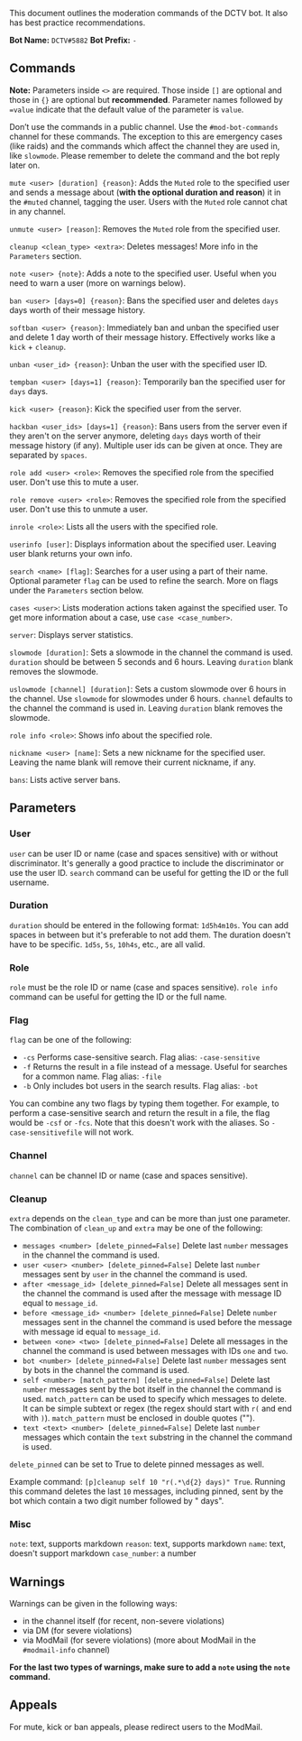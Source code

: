 This document outlines the moderation commands of the DCTV bot. It also has best practice recommendations.  

**Bot Name:** `DCTV#5882`
**Bot Prefix:** `-`

## Commands

**Note:** Parameters inside `<>` are required. Those inside `[]` are optional and those in `{}` are optional but __recommended__. Parameter names followed by `=value` indicate that the default value of the parameter is `value`.  

Don’t use the commands in a public channel. Use the `#mod-bot-commands` channel for these commands. The exception to this are emergency cases (like raids) and the commands which affect the channel they are used in, like `slowmode`. Please remember to delete the command and the bot reply later on.  

`mute <user> [duration] {reason}`: Adds the `Muted` role to the specified user and sends a message about (__with the optional duration and reason__) it in the `#muted` channel, tagging the user. Users with the `Muted` role cannot chat in any channel.

`unmute <user> [reason]`: Removes the `Muted` role from the specified user.

`cleanup <clean_type> <extra>`: Deletes messages! More info in the `Parameters` section.

`note <user> {note}`: Adds a note to the specified user. Useful when you need to warn a user (more on warnings below).

`ban <user> [days=0] {reason}`: Bans the specified user and deletes `days` days worth of their message history.

`softban <user> {reason}`: Immediately ban and unban the specified user and delete 1 day worth of their message history. Effectively works like a `kick` + `cleanup`.

`unban <user_id> {reason}`: Unban the user with the specified user ID.

`tempban <user> [days=1] {reason}`: Temporarily ban the specified user for `days` days.

`kick <user> {reason}`: Kick the specified user from the server.

`hackban <user_ids> [days=1] {reason}`: Bans users from the server even if they aren't on the server anymore, deleting `days` days worth of their message history (if any). Multiple user ids can be given at once. They are separated by `spaces`.

`role add <user> <role>`: Removes the specified role from the specified user. Don't use this to mute a user.

`role remove <user> <role>`: Removes the specified role from the specified user. Don't use this to unmute a user.

`inrole <role>`: Lists all the users with the specified role.

`userinfo [user]`: Displays information about the specified user. Leaving user blank returns your own info.

`search <name> [flag]`: Searches for a user using a part of their name. Optional parameter `flag` can be used to refine the search. More on flags under the `Parameters` section below.

`cases <user>`: Lists moderation actions taken against the specified user. To get more information about a case, use `case <case_number>`.

`server`: Displays server statistics.

`slowmode [duration]`: Sets a slowmode in the channel the command is used. `duration`  should be between 5 seconds and 6 hours. Leaving `duration` blank removes the slowmode.

`uslowmode [channel] [duration]`: Sets a custom slowmode over 6 hours in the channel. Use `slowmode` for slowmodes under 6 hours. `channel` defaults to the channel the command is used in. Leaving `duration` blank removes the slowmode.

`role info <role>`: Shows info about the specified role.

`nickname <user> [name]`: Sets a new nickname for the specified user. Leaving the name blank will remove their current nickname, if any.

`bans`: Lists active server bans.

## Parameters

### User

`user` can be user ID or name (case and spaces sensitive) with or without discriminator. It's generally a good practice to include the discriminator or use the user ID. `search` command can be useful for getting the ID or the full username.

### Duration

`duration` should be entered in the following format: `1d5h4m10s`. You can add spaces in between but it's preferable to not add them. The duration doesn't have to be specific. `1d5s`, `5s`, `10h4s`, etc., are all valid.

### Role

`role` must be the role ID or name (case and spaces sensitive). `role info` command can be useful for getting the ID or the full name.

### Flag

`flag` can be one of the following:

- `-cs` Performs case-sensitive search. Flag alias: `-case-sensitive`
- `-f` Returns the result in a file instead of a message. Useful for searches for a common name. Flag alias: `-file`
- `-b` Only includes bot users in the search results. Flag alias: `-bot`

You can combine any two flags by typing them together. For example, to perform a case-sensitive search and return the result in a file, the flag would be `-csf` or `-fcs`. Note that this doesn't work with the aliases. So `-case-sensitivefile` will not work.

### Channel

`channel` can be channel ID or name (case and spaces sensitive).

### Cleanup

`extra` depends on the `clean_type` and can be more than just one parameter. The combination of `clean_up` and `extra` may be one of the following:

- `messages <number> [delete_pinned=False]` Delete last `number` messages in the channel the command is used.
- `user <user> <number> [delete_pinned=False]` Delete last `number` messages sent by `user` in the channel the command is used.
- `after <message_id> [delete_pinned=False]` Delete all messages sent in the channel the command is used after the message with message ID equal to `message_id`.
- `before <message_id> <number> [delete_pinned=False]` Delete `number` messages sent in the channel the command is used before the message with message id equal to `message_id`.
- `between <one> <two> [delete_pinned=False]` Delete all messages in the channel the command is used between messages with IDs `one` and `two`.
- `bot <number> [delete_pinned=False]` Delete last `number` messages sent by bots in the channel the command is used.
- `self <number> [match_pattern] [delete_pinned=False]` Delete last `number` messages sent by the bot itself in the channel the command is used. `match_pattern` can be used to specify which messages to delete. It can be simple subtext or regex (the regex should start with `r(` and end with `)`). `match_pattern` must be enclosed in double quotes ("").
- `text <text> <number> [delete_pinned=False]` Delete last `number` messages which contain the `text` substring in the channel the command is used.

`delete_pinned` can be set to True to delete pinned messages as well.

Example command: `[p]cleanup self 10 "r(.*\d{2} days)" True`. Running this command deletes the last `10` messages, including pinned, sent by the bot which contain a two digit number followed by " days".

### Misc

`note`: text, supports markdown
`reason`: text, supports markdown
`name`: text, doesn't support markdown
`case_number`: a number

## Warnings

Warnings can be given in the following ways:

- in the channel itself (for recent, non-severe violations)
- via DM (for severe violations)
- via ModMail (for severe violations) (more about ModMail in the `#modmail-info` channel)  

**For the last two types of warnings, make sure to add a `note` using the `note` command.**

## Appeals

For mute, kick or ban appeals, please redirect users to the ModMail.
